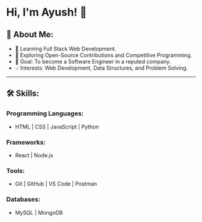 # Hi, I'm Ayush! 👋  

## 🚀 About Me:
- 🌱 Learning Full Stack Web Development.  
- 💼 Exploring Open-Source Contributions and Competitive Programming.  
- 🎯 Goal: To become a Software Engineer in a reputed company.  
- 💡 Interests: Web Development, Data Structures, and Problem Solving.  

---

## 🛠️ Skills:  
### Programming Languages:  
- HTML | CSS | JavaScript | Python  

### Frameworks:  
- React | Node.js  

### Tools:  
- Git | GitHub | VS Code | Postman  

### Databases:  
- MySQL | MongoDB  



<!---
ayushsharma8874383/ayushsharma8874383 is a ✨ special ✨ repository because its `README.md` (this file) appears on your GitHub profile.
You can click the Preview link to take a look at your changes.
--->
